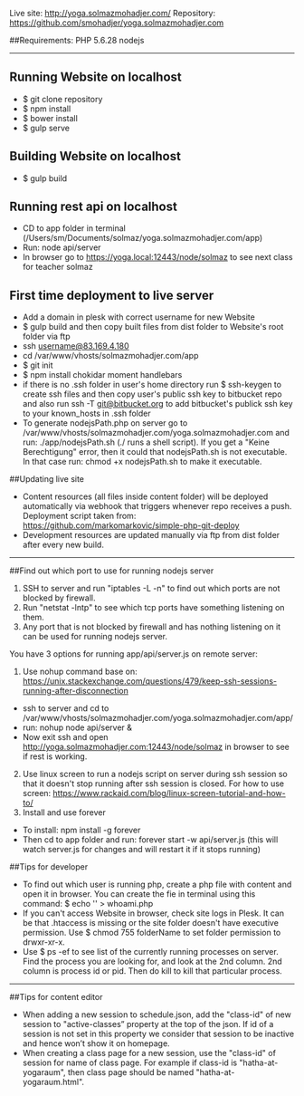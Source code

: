 Live site: http://yoga.solmazmohadjer.com/
Repository: https://github.com/smohadjer/yoga.solmazmohadjer.com

##Requirements:
PHP 5.6.28
nodejs
- - -

## Running Website on localhost
- $ git clone repository
- $ npm install
- $ bower install
- $ gulp serve

## Building Website on localhost
- $ gulp build

## Running rest api on localhost
- CD to app folder in terminal (/Users/sm/Documents/solmaz/yoga.solmazmohadjer.com/app)
- Run: node api/server
- In browser go to https://yoga.local:12443/node/solmaz to see next class for teacher solmaz

## First time deployment to live server
- Add a domain in plesk with correct username for new Website
- $ gulp build and then copy built files from dist folder to Website's root folder via ftp
- ssh username@83.169.4.180
- cd /var/www/vhosts/solmazmohadjer.com/app
- $ git init
- $ npm install chokidar moment handlebars
- if there is no .ssh folder in user's home directory run $ ssh-keygen to create ssh files and then
copy user's public ssh key to bitbucket repo and also run ssh -T git@bitbucket.org to add bitbucket's publick ssh key to your known_hosts in .ssh folder
- To generate nodejsPath.php on server go to /var/www/vhosts/solmazmohadjer.com/yoga.solmazmohadjer.com and run: ./app/nodejsPath.sh  (./<fileName> runs a shell script). If you get a "Keine Berechtigung" error, then it could that nodejsPath.sh is not executable. In that case run: chmod +x nodejsPath.sh to make it executable.

##Updating live site
- Content resources (all files inside content folder) will be deployed automatically via webhook that triggers whenever repo receives a push. Deployment script taken from: https://github.com/markomarkovic/simple-php-git-deploy
- Development resources are updated manually via ftp from dist folder after every new build.
- - -

##Find out which port to use for running nodejs server
1. SSH to server and run "iptables -L -n" to find out which ports are not blocked by firewall.
2. Run "netstat -lntp" to see which tcp ports have something listening on them.
3. Any port that is not blocked by firewall and has nothing listening on it can be used for running nodejs server.

You have 3 options for running app/api/server.js on remote server:
1. Use nohup command base on: https://unix.stackexchange.com/questions/479/keep-ssh-sessions-running-after-disconnection
- ssh to server and cd to /var/www/vhosts/solmazmohadjer.com/yoga.solmazmohadjer.com/app/
- run: nohup node api/server &
- Now exit ssh and open http://yoga.solmazmohadjer.com:12443/node/solmaz in browser to see if rest is working.
2. Use linux screen to run a nodejs script on server during ssh session so that it doesn't stop running after ssh session is closed. For how to use screen: https://www.rackaid.com/blog/linux-screen-tutorial-and-how-to/
3. Install and use forever
- To install: npm install -g forever
- Then cd to app folder and run: forever start -w api/server.js (this will watch server.js for changes and will restart it if it stops running)

##Tips for developer
- To find out which user is running php, create a php file with content <?php echo exec('whoami'); ?> and open it in browser. You can create the fie in terminal using this command:
$ echo '<?php echo exec('whoami'); ?>' > whoami.php
- If you can't access Website in browser, check site logs in Plesk. It can be that .htaccess is missing or the site folder doesn't have executive permission. Use $ chmod 755 folderName to set folder permission to drwxr-xr-x.
- Use $ ps -ef to see list of the currently running processes on server. Find the process you are looking for, and look at the 2nd column. 2nd column is process id or pid. Then do kill <pid> to kill that particular process.

- - -

##Tips for content editor
- When adding a new session to schedule.json, add the "class-id" of new session to "active-classes” property at the top of the json. If id of a session is not set in this property we consider that session to be inactive and hence won’t show it on homepage.
- When creating a class page for a new session, use the "class-id" of session for name of class page. For example if class-id is "hatha-at-yogaraum", then class page should be named "hatha-at-yogaraum.html".
